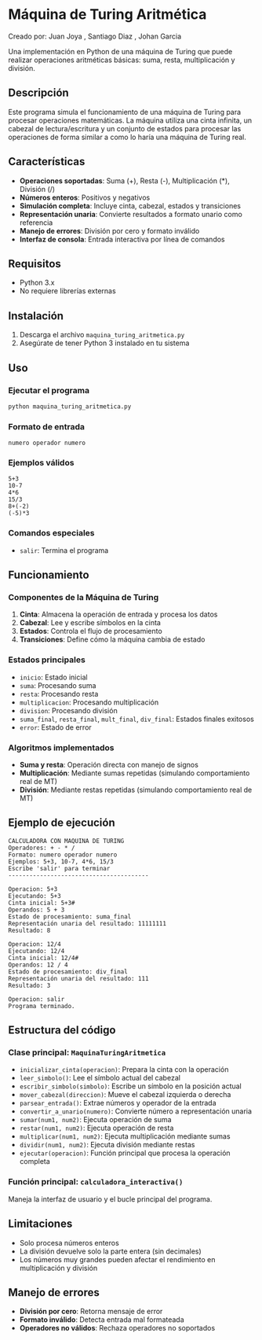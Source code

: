 # Máquina de Turing Aritmética

Creado por:
Juan Joya
, Santiago Diaz
, Johan Garcia

Una implementación en Python de una máquina de Turing que puede realizar operaciones aritméticas básicas: suma, resta, multiplicación y división.

## Descripción

Este programa simula el funcionamiento de una máquina de Turing para procesar operaciones matemáticas. La máquina utiliza una cinta infinita, un cabezal de lectura/escritura y un conjunto de estados para procesar las operaciones de forma similar a como lo haría una máquina de Turing real.

## Características

- **Operaciones soportadas**: Suma (+), Resta (-), Multiplicación (*), División (/)
- **Números enteros**: Positivos y negativos
- **Simulación completa**: Incluye cinta, cabezal, estados y transiciones
- **Representación unaria**: Convierte resultados a formato unario como referencia
- **Manejo de errores**: División por cero y formato inválido
- **Interfaz de consola**: Entrada interactiva por línea de comandos

## Requisitos

- Python 3.x
- No requiere librerías externas

## Instalación

1. Descarga el archivo `maquina_turing_aritmetica.py`
2. Asegúrate de tener Python 3 instalado en tu sistema

## Uso

### Ejecutar el programa

```bash
python maquina_turing_aritmetica.py
```

### Formato de entrada

```
numero operador numero
```

### Ejemplos válidos

```
5+3
10-7
4*6
15/3
8+(-2)
(-5)*3
```

### Comandos especiales

- `salir`: Termina el programa

## Funcionamiento

### Componentes de la Máquina de Turing

1. **Cinta**: Almacena la operación de entrada y procesa los datos
2. **Cabezal**: Lee y escribe símbolos en la cinta
3. **Estados**: Controla el flujo de procesamiento
4. **Transiciones**: Define cómo la máquina cambia de estado

### Estados principales

- `inicio`: Estado inicial
- `suma`: Procesando suma
- `resta`: Procesando resta
- `multiplicacion`: Procesando multiplicación
- `division`: Procesando división
- `suma_final`, `resta_final`, `mult_final`, `div_final`: Estados finales exitosos
- `error`: Estado de error

### Algoritmos implementados

- **Suma y resta**: Operación directa con manejo de signos
- **Multiplicación**: Mediante sumas repetidas (simulando comportamiento real de MT)
- **División**: Mediante restas repetidas (simulando comportamiento real de MT)

## Ejemplo de ejecución

```
CALCULADORA CON MAQUINA DE TURING
Operadores: + - * /
Formato: numero operador numero
Ejemplos: 5+3, 10-7, 4*6, 15/3
Escribe 'salir' para terminar
----------------------------------------

Operacion: 5+3
Ejecutando: 5+3
Cinta inicial: 5+3#
Operandos: 5 + 3
Estado de procesamiento: suma_final
Representación unaria del resultado: 11111111
Resultado: 8

Operacion: 12/4
Ejecutando: 12/4
Cinta inicial: 12/4#
Operandos: 12 / 4
Estado de procesamiento: div_final
Representación unaria del resultado: 111
Resultado: 3

Operacion: salir
Programa terminado.
```

## Estructura del código

### Clase principal: `MaquinaTuringAritmetica`

- `inicializar_cinta(operacion)`: Prepara la cinta con la operación
- `leer_simbolo()`: Lee el símbolo actual del cabezal
- `escribir_simbolo(simbolo)`: Escribe un símbolo en la posición actual
- `mover_cabezal(direccion)`: Mueve el cabezal izquierda o derecha
- `parsear_entrada()`: Extrae números y operador de la entrada
- `convertir_a_unario(numero)`: Convierte número a representación unaria
- `sumar(num1, num2)`: Ejecuta operación de suma
- `restar(num1, num2)`: Ejecuta operación de resta
- `multiplicar(num1, num2)`: Ejecuta multiplicación mediante sumas
- `dividir(num1, num2)`: Ejecuta división mediante restas
- `ejecutar(operacion)`: Función principal que procesa la operación completa

### Función principal: `calculadora_interactiva()`

Maneja la interfaz de usuario y el bucle principal del programa.

## Limitaciones

- Solo procesa números enteros
- La división devuelve solo la parte entera (sin decimales)
- Los números muy grandes pueden afectar el rendimiento en multiplicación y división

## Manejo de errores

- **División por cero**: Retorna mensaje de error
- **Formato inválido**: Detecta entrada mal formateada
- **Operadores no válidos**: Rechaza operadores no soportados


